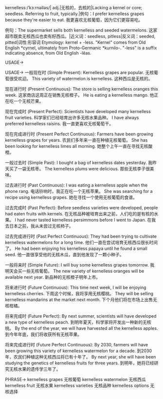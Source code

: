 kernelless:/ˈkɜːrnəlləs/| adj.|无核的，去核的|Lacking a kernel or core; seedless.  Referring to fruit, typically.|例句：I prefer kernelless grapes because they're easier to eat. 我更喜欢无核葡萄，因为它们更容易吃。

例句：The supermarket sells both kernelless and seeded watermelons. 这家超市既卖无核西瓜也卖有籽西瓜。|近义词：seedless, pitless|反义词：seeded, pitted|词性:形容词
Etymology: kernel + -less.  "Kernel" comes from Old English *cyrnel, ultimately from Proto-Germanic *kurnilo-. "-less" is a suffix indicating absence, from Old English -lēas.

USAGE->

USAGE->
一般现在时 (Simple Present):
Kernelless grapes are popular. 无核葡萄很受欢迎。
This variety of watermelon is kernelless.  这种西瓜是无核的。


现在进行时 (Present Continuous):
The store is selling kernelless oranges this week. 这家商店这周正在销售无核橙子。
He is eating a kernelless mango. 他正在吃一个无核芒果。


现在完成时 (Present Perfect):
Scientists have developed many kernelless fruit varieties. 科学家们已经培育出许多无核水果品种。
I have always preferred kernelless raisins. 我一直更喜欢无核葡萄干。


现在完成进行时 (Present Perfect Continuous):
Farmers have been growing kernelless grapes for years.  农民们多年来一直在种植无核葡萄。
She has been looking for kernelless limes all morning. 她整个上午一直在寻找无核酸橙。


一般过去时 (Simple Past):
I bought a bag of kernelless dates yesterday. 我昨天买了一袋无核枣。
The kernelless plums were delicious. 那些无核李子很美味。


过去进行时 (Past Continuous):
I was eating a kernelless apple when the phone rang.  电话铃响时，我正在吃一个无核苹果。
She was searching for a recipe using kernelless grapes. 她在寻找一个使用无核葡萄的食谱。


过去完成时 (Past Perfect):
Before seedless varieties were developed, people had eaten fruits with kernels. 在无核品种被培育出来之前，人们吃的是有核的水果。
I had never tasted kernelless persimmons before I went to Japan. 在我去日本之前，我从未尝过无核柿子。


过去完成进行时 (Past Perfect Continuous):
They had been trying to cultivate kernelless watermelons for a long time. 他们一直在尝试培育无核西瓜很长时间了。
He had been enjoying his kernelless papaya until he found a small seed. 他一直很享受他的无核木瓜，直到他发现了一颗小种子。


一般将来时 (Simple Future):
I will buy some kernelless grapes tomorrow. 我明天会买一些无核葡萄。
The new variety of kernelless oranges will be available next year.  新品种的无核橙子明年上市。


将来进行时 (Future Continuous):
This time next week, I will be enjoying kernelless cherries. 下周这个时候，我将享用无核樱桃。
They will be selling kernelless mandarins at the market next month. 下个月他们将在市场上出售无核柑橘。


将来完成时 (Future Perfect):
By next summer, scientists will have developed a new type of kernelless peach. 到明年夏天，科学家将开发出一种新的无核桃。
By the end of the year, we will have harvested all the kernelless apples. 到今年年底，我们将收获所有无核苹果。


将来完成进行时 (Future Perfect Continuous):
By 2030, farmers will have been growing this variety of kernelless watermelon for a decade. 到2030年，农民们种植这种无核西瓜将已有十年了。
By next year, she will have been studying the genetics of kernelless fruits for three years. 到明年，她将已经研究无核水果的遗传学三年了。


PHRASE->
kernelless grapes 无核葡萄
kernelless watermelon 无核西瓜
kernelless fruit 无核水果
kernelless varieties 无核品种
kernelless options 无核选择
